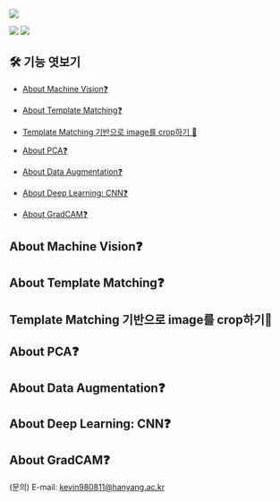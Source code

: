 <img src="https://capsule-render.vercel.app/api?type=rounded&color=A3DCBE&height=200&section=header&text=Guideline%20for%20beginner&fontSize=70" />

<img src="https://img.shields.io/badge/python-%233776AB.svg?&style=for-the-badge&logo=python&logoColor=white" /> <img src="https://img.shields.io/badge/pytorch-%23EE4C2C.svg?&style=for-the-badge&logo=pytorch&logoColor=white" />

## 🛠 기능 엿보기
  - [About Machine Vision❓ ](#about-Machine-Vision)
  - [About Template Matching❓ ](#about-Template-Matching)
  - [Template Matching 기반으로 image를 crop하기 🎯 ](#template-matching-기반으로-image를-crop하기)
  
  - [About PCA❓ ](#about-PCA)
  - [About Data Augmentation❓ ](#About-Data-Augmentation)
  - [About Deep Learning: CNN❓ ](#About-Deep-Learning:-CNN)
  - [About GradCAM❓ ](#About-GradCAM)



## About Machine Vision❓ 
## About Template Matching❓ 
## Template Matching 기반으로 image를 crop하기🎯 

## About PCA❓ 
## About Data Augmentation❓ 
## About Deep Learning: CNN❓ 
## About GradCAM❓ 


(문의) E-mail: kevin980811@hanyang.ac.kr
